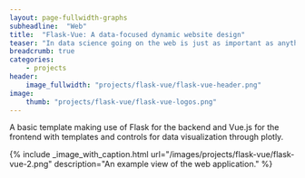 ```yaml
---
layout: page-fullwidth-graphs
subheadline:  "Web"
title:  "Flask-Vue: A data-focused dynamic website design"
teaser: "In data science going on the web is just as important as anything."
breadcrumb: true
categories:
    - projects
header:
    image_fullwidth: "projects/flask-vue/flask-vue-header.png"
image:
    thumb: "projects/flask-vue/flask-vue-logos.png"
---
```


A basic template making use of Flask for the backend and Vue.js for the frontend with templates and controls for data visualization through plotly.

{% include _image_with_caption.html url="/images/projects/flask-vue/flask-vue-2.png" 
                                    description="An example view of the web application." 
%}